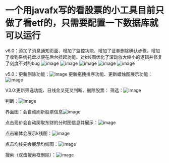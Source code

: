 # 一个用javafx写的看股票的小工具目前只做了看etf的，只需要配置一下数据库就可以运行
v6.0：添加了消息通知页面、增加了监控功能、增加了证券删除确认步骤、增加了收到系统托盘以便在后台挂起功能、对k线图优化了滚动放大缩小的逻辑并修复了刻度不对的bug
![image](https://user-images.githubusercontent.com/76581880/199657555-a45e2594-0223-4dab-a234-ca650a6c8f32.png)
![image](https://user-images.githubusercontent.com/76581880/199657580-e7a4e9db-35d3-4592-afbf-f83118d4270c.png)
![image](https://user-images.githubusercontent.com/76581880/199657604-b7cc4ec3-7145-4385-913e-5c45ec8bd411.png)
![image](https://user-images.githubusercontent.com/76581880/199657707-99b512cf-e985-420d-a11b-c178c28895c3.png)
![image](https://user-images.githubusercontent.com/76581880/199657816-4be998a3-b81b-45d1-affa-59d409761e58.png)

v5.0：更新删除功能：![image](https://user-images.githubusercontent.com/76581880/185080352-c91f9a13-7dba-4451-9965-49ec03e0c413.png)
更新拖拽排序功能、更新蜡烛图展示功能：![image](https://user-images.githubusercontent.com/76581880/185080541-092c9fdc-a60e-486f-a80c-d3e8e3b391a3.png)

V3.0:更新筛选功能、日线金叉死叉判断、删除股票：
筛选：![image](https://user-images.githubusercontent.com/76581880/183048368-fc06886e-9c5f-408b-b633-fb2f01cc46be.png)

判断：![image](https://user-images.githubusercontent.com/76581880/183048060-cb882c1e-9e55-4e94-89bb-1e821bdf6f5e.png)

界面图：会自动刷新股票信息![image](https://user-images.githubusercontent.com/76581880/179501144-3cf09285-6afd-4ad0-97ef-0f2185a3e127.png)

点击现价会自动爬取东财的分时图信息并展示：![image](https://user-images.githubusercontent.com/76581880/179501230-c556afbe-b592-436d-ac96-d0a212cf0a0c.png)

点击箱体会展示k线图：![image](https://user-images.githubusercontent.com/76581880/179501280-0f346742-d81b-4a2f-b231-234c78f7e087.png)

点击均线先会展示均线图：![image](https://user-images.githubusercontent.com/76581880/179501388-68d1b2a0-911a-4db9-b5f2-1492e2ff9b36.png)

搜索（双击搜索框删除）：![image](https://user-images.githubusercontent.com/76581880/179501703-f9e4bf89-c120-4b07-ae70-4074a0f75f4b.png)

